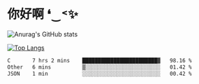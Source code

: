 # 你好啊 ❛‿˂✨

![Anurag's GitHub stats](https://github-readme-stats.vercel.app/api?username=ZombieFly&count_private=true&show_icons=true)

[![Top Langs](https://github-readme-stats.vercel.app/api/top-langs/?username=ZombieFly&layout=compact&count_private=true&hide=Ruby,makefile)](https://github.com/anuraghazra/github-readme-stats)

<!--START_SECTION:waka-->

```txt
C       7 hrs 2 mins    ████████████████████████▓   98.16 %
Other   6 mins          ▒░░░░░░░░░░░░░░░░░░░░░░░░   01.42 %
JSON    1 min           ░░░░░░░░░░░░░░░░░░░░░░░░░   00.42 %
```

<!--END_SECTION:waka-->
